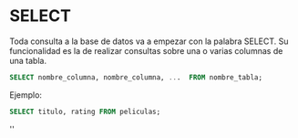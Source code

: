 # SELECT
Toda consulta a la base de datos va a empezar con la palabra SELECT. 
Su funcionalidad es la de realizar consultas sobre una o varias columnas de una tabla.

```sql
SELECT nombre_columna, nombre_columna, ...  FROM nombre_tabla;
```

Ejemplo:
```sql
SELECT titulo, rating FROM peliculas;
```
'' 